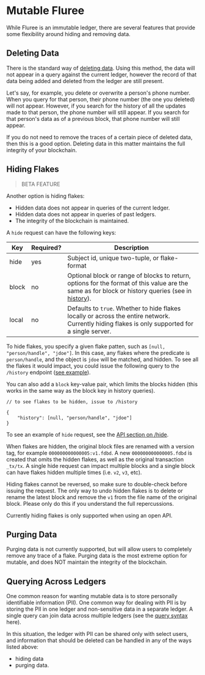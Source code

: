 # Mutable Fluree

While Fluree is an immutable ledger, there are several features that provide some
flexibility around hiding and removing data.

## Deleting Data

There is the standard way of [deleting data](/docs/transact/deleting-data). Using
this method, the data will not appear in a query against the current ledger, however
the record of that data being added and deleted from the ledger are still present.

Let's say, for example, you delete or overwrite a person's phone number. When you
query for that person, their phone number (the one you deleted) will not appear.
However, if you search for the history of all the updates made to that person, the
phone number will still appear. If you search for that person's data as of a previous
block, that phone number will still appear.

If you do not need to remove the traces of a certain piece of deleted data, then
this is a good option. Deleting data in this matter maintains the full integrity
of your blockchain.

## Hiding Flakes

> BETA FEATURE

Another option is hiding flakes:

- Hidden data does not appear in queries of the current ledger.
- Hidden data does not appear in queries of past ledgers.
- The integrity of the blockchain is maintained.

A `hide` request can have the following keys:

<!-- markdownlint-disable MD013 -->
Key | Required? | Description
-- | -- | --
hide | yes | Subject id, unique two-tuple, or flake-format
block | no | Optional block or range of blocks to return, options for the format of this value are the same as for block or history queries (see in [history](/docs/query/history-query)).
local | no | Defaults to `true`. Whether to hide flakes locally or across the entire network. Currently hiding flakes is only supported for a single server.

To hide flakes, you specify a given flake patten, such as
`[null, "person/handle", "jdoe"]`. In this case, any flakes where the predicate
is `person/handle`, and the object is `jdoe` will be matched, and hidden. To see
all the flakes it would impact, you could issue the following query to the `/history`
endpoint ([see example](/api/downloaded-endpoints/downloaded-examples#-history)).

You can also add a `block` key-value pair, which limits the blocks hidden (this
works in the same way as the block key in history queries).

```all
// to see flakes to be hidden, issue to /history 

{
    "history": [null, "person/handle", "jdoe"]
}
```

To see an example of `hide` request, see the [API section on /hide](/api/downloaded-endpoints/downloaded-examples#-hide).

When flakes are hidden, the original block files are renamed with a version tag,
for example `000000000000005:v1.fdbd`. A new `000000000000005.fdbd` is created that
omits the hidden flakes, as well as the original transaction `_tx/tx`. A single
hide request can impact multiple blocks and a single block can have flakes hidden
multiple times (i.e. `v2`, `v3`, etc).

Hiding flakes cannot be reversed, so make sure to double-check before issuing the
request. The only way to undo hidden flakes is to delete or rename the latest block
and remove the `v1` from the file name of the original block. Please only do this
if you understand the full repercussions.

Currently hiding flakes is only supported when using an open API.

## Purging Data

Purging data is not currently supported, but will allow users to completely remove
any trace of a flake. Purging data is the most extreme option for mutable, and does
NOT maintain the integrity of the blockchain.

## Querying Across Ledgers

One common reason for wanting mutable data is to store personally identifiable information
(PII). One common way for dealing with PII is by storing the PII in one ledger and
non-sensitive data in a separate ledger. A single query can join data across multiple
ledgers (see the [query syntax](/docs/query/analytical-query#prefixes-key) here).

In this situation, the ledger with PII can be shared only with select users, and
information that should be deleted can be handled in any of the ways listed above:

- hiding data
- purging data.
